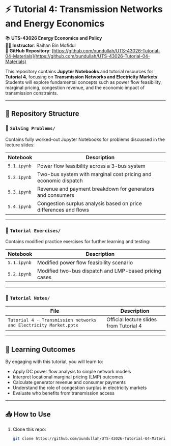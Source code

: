 # ⚡ Tutorial 4: Transmission Networks and Energy Economics

📚 **UTS-43026 Energy Economics and Policy**  
👨‍🏫 **Instructor**: Raihan Bin Mofidul  
🔗 **GitHub Repository**: [https://github.com/xundullah/UTS-43026-Tutorial-04-Materials](https://github.com/xundullah/UTS-43026-Tutorial-04-Materials)


This repository contains **Jupyter Notebooks** and tutorial resources for **Tutorial 4**, focusing on **Transmission Networks and Electricity Markets**. Students will explore fundamental concepts such as power flow feasibility, marginal pricing, congestion revenue, and the economic impact of transmission constraints.

---

## 📁 Repository Structure

### 🔹 `Solving Problems/`

Contains fully worked-out Jupyter Notebooks for problems discussed in the lecture slides:

| Notebook | Description |
|----------|-------------|
| `5.1.ipynb` | Power flow feasibility across a 3-bus system |
| `5.2.ipynb` | Two-bus system with marginal cost pricing and economic dispatch |
| `5.3.ipynb` | Revenue and payment breakdown for generators and consumers |
| `5.4.ipynb` | Congestion surplus analysis based on price differences and flows |

---

### 🔹 `Tutorial Exercises/`

Contains modified practice exercises for further learning and testing:

| Notebook | Description |
|----------|-------------|
| `5.1.ipynb` | Modified power flow feasibility scenario |
| `5.2.ipynb` | Modified two-bus dispatch and LMP-based pricing cases |

---

### 🔹 `Tutorial Notes/`

| File | Description |
|------|-------------|
| `Tutorial 4 - Transmission networks and Electricity Market.pptx` | Official lecture slides from Tutorial 4 |

---

## 📌 Learning Outcomes

By engaging with this tutorial, you will learn to:

- Apply DC power flow analysis to simple network models
- Interpret locational marginal pricing (LMP) outcomes
- Calculate generator revenue and consumer payments
- Understand the role of congestion surplus in electricity markets
- Evaluate who benefits from transmission access

---

## 📥 How to Use

1. Clone this repo:
   ```bash
   git clone https://github.com/xundullah/UTS-43026-Tutorial-04-Materials.git
